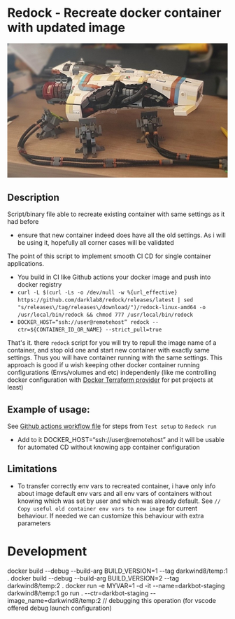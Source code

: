 # Redock - Recreate docker container with updated image

![](assets/logo.jpg)

## Description

Script/binary file able to recreate existing container with same settings as it had before

- ensure that new container indeed does have all the old settings. As i will be using it, hopefully all corner cases will be validated

The point of this script to implement smooth CI CD for single container applications.

- You build in CI like Github actions your docker image and push into docker registry
- `curl -L $(curl -Ls -o /dev/null -w %{url_effective} https://github.com/darklab8/redock/releases/latest | sed "s/releases\/tag/releases\/download/")/redock-linux-amd64 -o /usr/local/bin/redock && chmod 777 /usr/local/bin/redock`
- `DOCKER_HOST=“ssh://user@remotehost” redock --ctr=${CONTAINER_ID_OR_NAME} --strict_pull=true`

That's it. there `redock` script for you will try to repull the image name of a container, and stop old one and start new container with exactly same settings. Thus you will have container running with the same settings. This approach is good if u wish keeping other docker container running configurations (Envs/volumes and etc) independenly (like me controlling docker configuration with [Docker Terraform provider](https://registry.terraform.io/providers/kreuzwerker/docker/latest/docs) for pet projects at least)

## Example of usage:

See [Github actions workflow file](./.github/build.yml) for steps from `Test setup` to `Redock run`
- Add to it DOCKER_HOST=“ssh://user@remotehost” and it will be usable for automated CD without knowing app container configuration

## Limitations

- To transfer correctly env vars to recreated container, i have only info about image default env vars and all env vars of containers without knowing which was set by user and which was already default. See `// Copy useful old container env vars to new image` for current behaviour. If needed we can customize this behaviour with extra parameters

# Development

docker build --debug --build-arg BUILD_VERSION=1 --tag darkwind8/temp:1 .
docker build --debug --build-arg BUILD_VERSION=2 --tag darkwind8/temp:2 .
docker run -e MYVAR=1 -d -it --name=darkbot-staging darkwind8/temp:1
go run . --ctr=darkbot-staging --image_name=darkwind8/temp:2 // debugging this operation (for vscode offered debug launch configuration)
